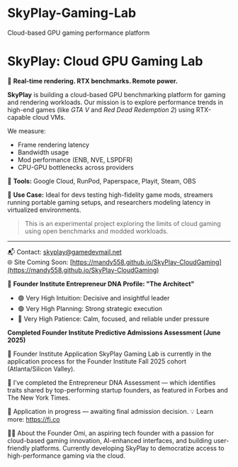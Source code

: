 # SkyPlay-Gaming-Lab
Cloud-based GPU gaming performance platform

# SkyPlay: Cloud GPU Gaming Lab

🚀 **Real-time rendering. RTX benchmarks. Remote power.**

**SkyPlay** is building a cloud-based GPU benchmarking platform for gaming and rendering workloads. Our mission is to explore performance trends in high-end games (like *GTA V* and *Red Dead Redemption 2*) using RTX-capable cloud VMs.

We measure:
- Frame rendering latency
- Bandwidth usage
- Mod performance (ENB, NVE, LSPDFR)
- CPU-GPU bottlenecks across providers

🔧 **Tools:** Google Cloud, RunPod, Paperspace, Playit, Steam, OBS

🧪 **Use Case:** Ideal for devs testing high-fidelity game mods, streamers running portable gaming setups, and researchers modeling latency in virtualized environments.

> This is an experimental project exploring the limits of cloud gaming using open benchmarks and modded workloads.

---

📬 Contact: skyplay@gamedevmail.net  
🌐 Site Coming Soon: [https://mandy558.github.io/SkyPlay-CloudGaming](https://mandy558.github.io/SkyPlay-CloudGaming)

                  
🧠 **Founder Institute Entrepreneur DNA Profile: "The Architect"**

- 🟣 Very High Intuition: Decisive and insightful leader
- 🟢 Very High Planning: Strong strategic execution
- 🧘 Very High Patience: Calm, focused, and reliable under pressure

**Completed Founder Institute Predictive Admissions Assessment (June 2025)**  

🚀 Founder Institute Application
SkyPlay Gaming Lab is currently in the application process for the Founder Institute Fall 2025 cohort (Atlanta/Silicon Valley).

🧬 I’ve completed the Entrepreneur DNA Assessment — which identifies traits shared by top-performing startup founders, as featured in Forbes and The New York Times.

📌 Application in progress — awaiting final admission decision.
💡 Learn more: https://fi.co

🙋‍♂️ About the Founder
Omi, an aspiring tech founder with a passion for cloud-based gaming innovation, AI-enhanced interfaces, and building user-friendly platforms. Currently developing SkyPlay to democratize access to high-performance gaming via the cloud.
